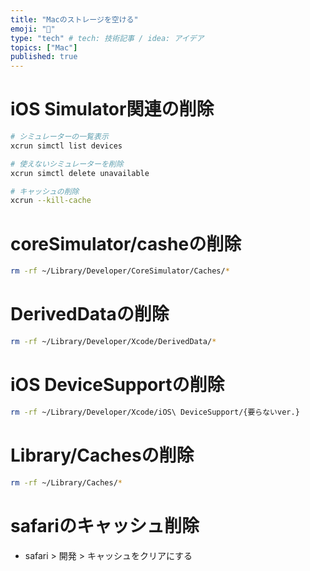 ```yaml
---
title: "Macのストレージを空ける"
emoji: "📝"
type: "tech" # tech: 技術記事 / idea: アイデア
topics: ["Mac"]
published: true
---
```


# iOS Simulator関連の削除

```sh
# シミュレーターの一覧表示
xcrun simctl list devices

# 使えないシミュレーターを削除
xcrun simctl delete unavailable

# キャッシュの削除
xcrun --kill-cache
```



# coreSimulator/casheの削除

```sh
rm -rf ~/Library/Developer/CoreSimulator/Caches/*
```



# DerivedDataの削除

```sh
rm -rf ~/Library/Developer/Xcode/DerivedData/*
```



#  iOS DeviceSupportの削除

```sh
rm -rf ~/Library/Developer/Xcode/iOS\ DeviceSupport/{要らないver.}
```



# Library/Cachesの削除

```sh
rm -rf ~/Library/Caches/*
```



# safariのキャッシュ削除

- safari > 開発 > キャッシュをクリアにする